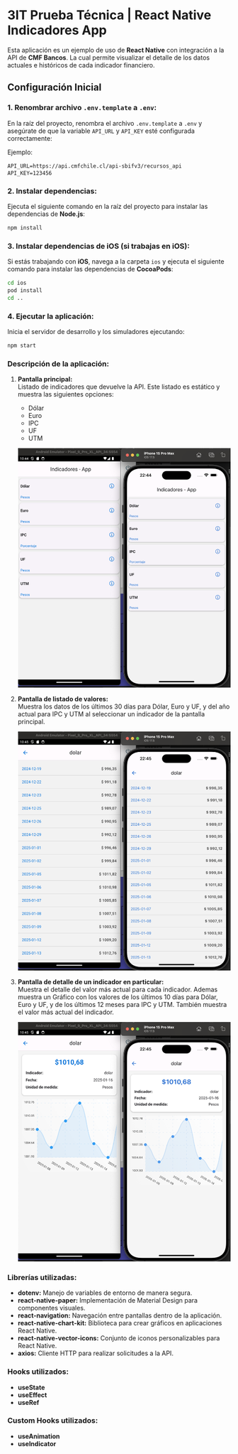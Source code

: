 # **3IT Prueba Técnica | React Native Indicadores App**

Esta aplicación es un ejemplo de uso de **React Native** con integración a la API de **CMF Bancos**. La cual permite visualizar el detalle de los datos actuales e históricos de cada indicador financiero.

## **Configuración Inicial**

### 1. **Renombrar archivo `.env.template` a `.env`:**  
   En la raíz del proyecto, renombra el archivo `.env.template` a `.env` y asegúrate de que la variable `API_URL` y `API_KEY` esté configurada correctamente:

   Ejemplo:

   ```plaintext
   API_URL=https://api.cmfchile.cl/api-sbifv3/recursos_api
   API_KEY=123456
   ```

   

### 2. **Instalar dependencias:**  
   Ejecuta el siguiente comando en la raíz del proyecto para instalar las dependencias de **Node.js**:

   ```bash
   npm install
   ```

### 3. **Instalar dependencias de iOS (si trabajas en iOS):**  
   Si estás trabajando con **iOS**, navega a la carpeta `ios` y ejecuta el siguiente comando para instalar las dependencias de **CocoaPods**:

   ```bash
   cd ios
   pod install
   cd ..
   ```

### 4. **Ejecutar la aplicación:**  
   Inicia el servidor de desarrollo y los simuladores ejecutando:

   ```bash
   npm start
   ```

### **Descripción de la aplicación:**

1. **Pantalla principal:**  
   Listado de indicadores que devuelve la API. Este listado es estático y muestra las siguientes opciones:  
   - Dólar  
   - Euro  
   - IPC  
   - UF  
   - UTM  

   ![Imagen 1](./assets/images/image1.png)

2. **Pantalla de listado de valores:**  
   Muestra los datos de los últimos 30 días para Dólar, Euro y UF, y del año actual para IPC y UTM al seleccionar un indicador de la pantalla principal.

   ![Imagen 2](./assets/images/image2.png)

3. **Pantalla de detalle de un indicador en particular:**  
   Muestra el detalle del valor más actual para cada indicador. Ademas muestra un Gráfico con los valores de los últimos 10 días para Dólar, Euro y UF, y de los últimos 12 meses para IPC y UTM. También muestra el valor más actual del indicador.

   ![Imagen 3](./assets/images/image3.png)

### **Librerías utilizadas:**

- **dotenv:** Manejo de variables de entorno de manera segura.  
- **react-native-paper:** Implementación de Material Design para componentes visuales.  
- **react-navigation:** Navegación entre pantallas dentro de la aplicación.  
- **react-native-chart-kit:** Biblioteca para crear gráficos en aplicaciones React Native.  
- **react-native-vector-icons:** Conjunto de iconos personalizables para React Native.  
- **axios:** Cliente HTTP para realizar solicitudes a la API.  

### **Hooks utilizados:**

- **useState**
- **useEffect**
- **useRef**

### **Custom Hooks utilizados:**

- **useAnimation**
- **useIndicator**